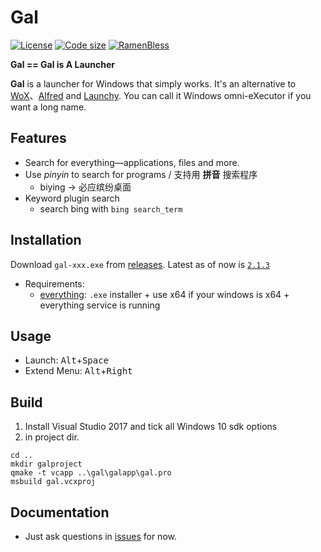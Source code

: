 Gal
===

[![License](https://img.shields.io/github/license/ehnap/gal.svg)](https://github.com/ehnap/gal/blob/master/LICENSE)
[![Code size](https://img.shields.io/github/languages/code-size/ehnap/gal.svg)](https://github.com/ehnap/gal/releases)
[![RamenBless](https://cdn.rawgit.com/LunaGao/BlessYourCodeTag/master/tags/alpaca.svg)](https://github.com/LunaGao/BlessYourCodeTag)

**Gal == Gal is A Launcher**

**Gal** is a launcher for Windows that simply works. It's an alternative to [WoX](http://wox.one)、[Alfred](https://www.alfredapp.com/) and [Launchy](http://www.launchy.net/). You can call it Windows omni-eXecutor if you want a long name.


Features
--------

- Search for everything—applications, files and more.
- Use *pinyin* to search for programs / 支持用 **拼音** 搜索程序
  - biying → 必应缤纷桌面
- Keyword plugin search 
  - search bing with `bing search_term`


Installation
------------

Download `gal-xxx.exe` from [releases](https://github.com/ehnap/gal/releases). Latest as of now is [`2.1.3`](https://github.com/ehnap/gal/releases/download/v2.1.3/gal-2.1.3-x64.exe) 


- Requirements:
  - [everything](https://www.voidtools.com/): `.exe` installer + use x64 if your windows is x64 + everything service is running

Usage
-----

- Launch: <kbd>Alt</kbd>+<kbd>Space</kbd>
- Extend Menu: <kbd>Alt</kbd>+<kbd>Right</kbd>

Build
-----

1. Install Visual Studio 2017 and tick all Windows 10 sdk options
2. in project dir. 
```
cd ..
mkdir galproject
qmake -t vcapp ..\gal\galapp\gal.pro
msbuild gal.vcxproj
```

Documentation
-------------
- Just ask questions in [issues](https://github.com/ehnap/gal/issues) for now.
